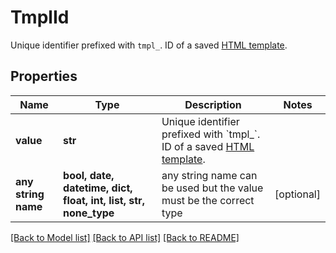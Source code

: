 # TmplId

Unique identifier prefixed with `tmpl_`. ID of a saved [HTML template](#section/HTML-Templates).

## Properties
Name | Type | Description | Notes
------------ | ------------- | ------------- | -------------
**value** | **str** | Unique identifier prefixed with &#x60;tmpl_&#x60;. ID of a saved [HTML template](#section/HTML-Templates). | 
**any string name** | **bool, date, datetime, dict, float, int, list, str, none_type** | any string name can be used but the value must be the correct type | [optional]

[[Back to Model list]](../README.md#documentation-for-models) [[Back to API list]](../README.md#documentation-for-api-endpoints) [[Back to README]](../README.md)


